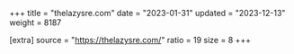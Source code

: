 +++
title = "thelazysre.com"
date = "2023-01-31"
updated = "2023-12-13"
weight = 8187

[extra]
source = "https://thelazysre.com/"
ratio = 19
size = 8
+++
